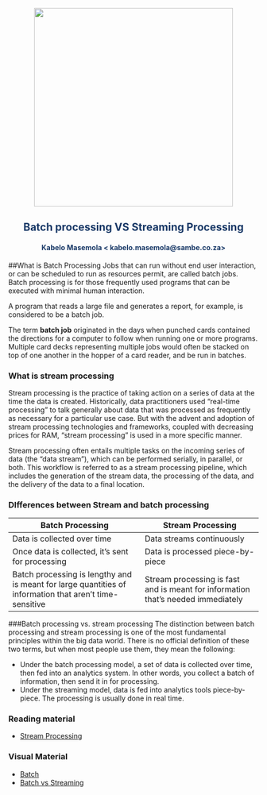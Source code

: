 <p align="center" style="background-color:"><img src="https://www.theworkspace.co.za/wp-content/uploads/2020/10/Sambe-Consulting-logo-800x600.png"  width="400"></p>

<p align="center"><h2 style="color: #193967; text-align: center">
    Batch processing VS Streaming Processing
</h2></p>
<p align="center"><h4 style="color: #193967; text-align: center">
    Kabelo Masemola < kabelo.masemola@sambe.co.za>
</h4></p>


##What is Batch Processing
Jobs that can run without end user interaction, or can be scheduled to run as resources permit, are called batch jobs.
Batch processing is for those frequently used programs that can be executed with minimal human interaction.

A program that reads a large file and generates a report, for example, is considered to be a batch job.


The term **batch job** originated in the days when punched cards contained the directions for a computer to follow when running one or more programs.
Multiple card decks representing multiple jobs would often be stacked on top of one another in the hopper of a card reader, and be run in batches.

### What is stream processing

Stream processing is the practice of taking action on a series of data at the time the data is created. Historically, 
data practitioners used “real-time processing” to talk generally about data that was processed as frequently as necessary for a particular use case.
But with the advent and adoption of
stream processing technologies and frameworks, coupled with decreasing prices for RAM, “stream processing” is used in a more specific manner.


Stream processing often entails multiple tasks on the incoming series of data (the “data stream”), which can be performed serially, in parallel, or
both. This workflow is referred to as a stream processing pipeline, which includes the generation of the stream data, 
the processing of the data, and the delivery of the data to a final location.



### DIfferences between Stream and batch processing
<table>
    <thead>
        <tr>
            <th>Batch Processing</th>
            <th>Stream Processing</th>
       </tr>
    </thead>
    <tbody>
        <tr>
            <td>Data is collected over time	</td>
            <td>Data streams continuously</td>
        </tr>  
        <tr>
            <td>Once data is collected, it’s sent for processing</td>
            <td>Data is processed piece-by-piece</td>
        </tr>
        <tr>
            <td>Batch processing is lengthy and is meant for large quantities of information that aren’t time-sensitive</td>
            <td>Stream processing is fast and is meant for information that’s needed immediately</td>
        </tr>
    </tbody>
</table>

###Batch processing vs. stream processing
The distinction between batch processing and stream processing is one of the most fundamental principles within the big data world.
There is no official definition of these two terms, but when most people use them, they mean the following:
- Under the batch processing model, a set of data is collected over time, then fed into an analytics system. In other words, you collect a batch of information,
  then send it in for processing.
- Under the streaming model, data is fed into analytics tools piece-by-piece. The processing is usually done in real time.



### Reading material
- <a href="https://hazelcast.com/lp/stream-processing-instant-insight-into-data-as-it-flows/?utm_campaign=Stream+Processing&utm_source=google&utm_medium=cpc&utm_term=stream%20processing&utm_content=adgroupid:61010613760%20creative:525642232014%20matchtype:e%20network:g%20device:c%20position:%20placement:&adgroupid=61010613760&creativeid=525642232014&campaignid=1530472473&gclid=CjwKCAjw55-HBhAHEiwARMCszkYYOAWRb61lpboM2aa_TS0qws6cNYmtbxYN0b-IgDJAFmf0s-h4-xoCL7IQAvD_BwE">Stream Processing</a>


### Visual Material 
- <a href="https://www.youtube.com/watch?v=tNWetmyztII" >Batch</a>
- <a href="https://www.youtube.com/watch?v=A3Mvy8WMk04" >Batch vs Streaming </a>
